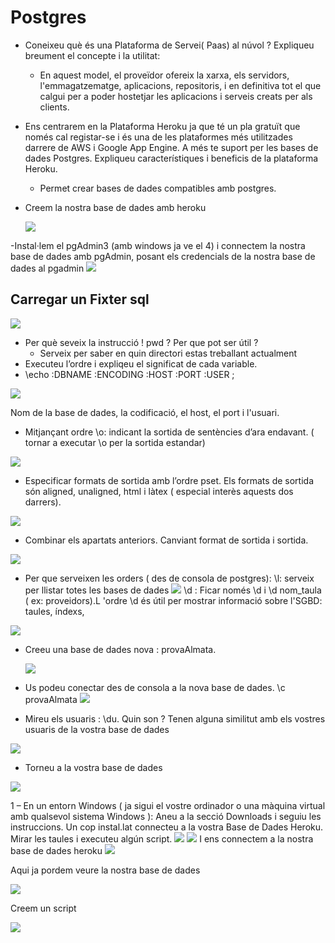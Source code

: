 # Postgres
- Coneixeu què és una Plataforma de Servei( Paas) al núvol ? Expliqueu breument el concepte i la utilitat:
  - En aquest model, el proveïdor ofereix la xarxa, els servidors, l'emmagatzematge, aplicacions, repositoris, i en definitiva tot el que calgui per a poder hostetjar les aplicacions i serveis creats per als clients.
- Ens centrarem en la Plataforma Heroku ja que té un pla gratuït que només cal registar-se i és una de les plataformes més utilitzades darrere de AWS i Google App Engine. A més te suport per les bases de dades Postgres. Expliqueu característiques i beneficis de la plataforma Heroku.
  - Permet crear bases de dades compatibles amb postgres.
- Creem la nostra base de dades amb heroku
  
  ![](imatges/1.PNG) 

-Instal·lem el pgAdmin3 (amb windows ja ve el 4) i connectem la nostra base de dades amb pgAdmin, posant els credencials de la nostra base de dades al pgadmin
![](imatges/2.PNG) 

## Carregar un Fixter sql

![](imatges/7.PNG)

- Per què seveix la instrucció \! pwd ? Per que pot ser útil ?
  - Serveix per saber en quin directori estas treballant actualment
-   Executeu l’ordre i expliqeu el significat de cada variable.
-   \echo :DBNAME :ENCODING :HOST :PORT :USER ;
  
  ![](imatges/8.PNG)

  Nom de la base de dades, la codificació, el host, el port i l'usuari.

  - Mitjançant ordre \o: indicant la sortida de sentències d’ara endavant. ( tornar a
executar \o per la sortida estandar)

![](imatges/9.PNG)

- Especificar formats de sortida amb l’ordre pset. Els formats de sortida són aligned,
unaligned, html i làtex ( especial interès aquests dos darrers).

![](imatges/10.PNG)

- Combinar els apartats anteriors. Canviant format de sortida i
sortida.

![](imatges/11.PNG)

- Per que serveixen les orders ( des de consola de postgres):
\l: serveix per llistar totes les bases de dades
![](imatges/12.PNG)
\d : Ficar només \d i \d nom_taula ( ex: proveidors).L 'ordre \d és útil per
mostrar informació sobre l'SGBD: taules, índexs,

![](imatges/13.PNG)
- Creeu una base de dades nova : provaAlmata.

  ![](imatges/14.PNG)
- Us podeu conectar des de consola a la nova base de dades.
\c provaAlmata
![](imatges/15.PNG)
- Mireu els usuaris : \du. Quin son ? Tenen alguna similitut amb els
vostres usuaris de la vostra base de dades

![](imatges/16.PNG)

- Torneu a la vostra base de dades
  
![](imatges/ultima.PNG)

1 – En un entorn Windows ( ja sigui el vostre ordinador o una màquina virtual amb qualsevol
sistema Windows ): Aneu a la secció Downloads i seguiu les instruccions. Un cop instal.lat
connecteu a la vostra Base de Dades Heroku. Mirar les taules i executeu algún script.
![](imatges/3.PNG)
![](imatges/4.PNG)
I ens connectem a la nostra base de dades heroku
 ![](imatges/2.PNG) 

Aqui ja pordem veure la nostra base de dades

![](imatges/5.PNG)

Creem un script

![](imatges/6.PNG)